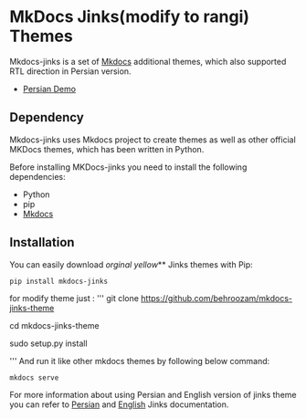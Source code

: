 # MkDocs Jinks(modify to rangi) Themes

Mkdocs-jinks is a set of [Mkdocs](http://mkdocs.org) additional themes, which also supported RTL direction in Persian version.

* [Persian Demo](http://behroozam.com/mkdocs-jinks-theme/persian/)

## Dependency
Mkdocs-jinks uses Mkdocs project to create themes as well as other official MKDocs themes, which has been written in Python.

Before installing MKDocs-jinks you need to install the following dependencies:

* Python
* pip
* [Mkdocs](http://mkdocs.org)

## Installation
You can easily download _orginal yellow_** Jinks themes with Pip:

```
pip install mkdocs-jinks
```
for modify theme just :
'''
git clone https://github.com/behroozam/mkdocs-jinks-theme

cd mkdocs-jinks-theme

sudo setup.py install

'''
And run it like other mkdocs themes by following below command:

```
mkdocs serve
```

For more information about using Persian and English version of jinks theme you can refer to [Persian](http://anetwork.github.io/mkdocs-jinks-theme/persian/) and [English](http://anetwork.github.io/mkdocs-jinks-theme/) Jinks documentation.
